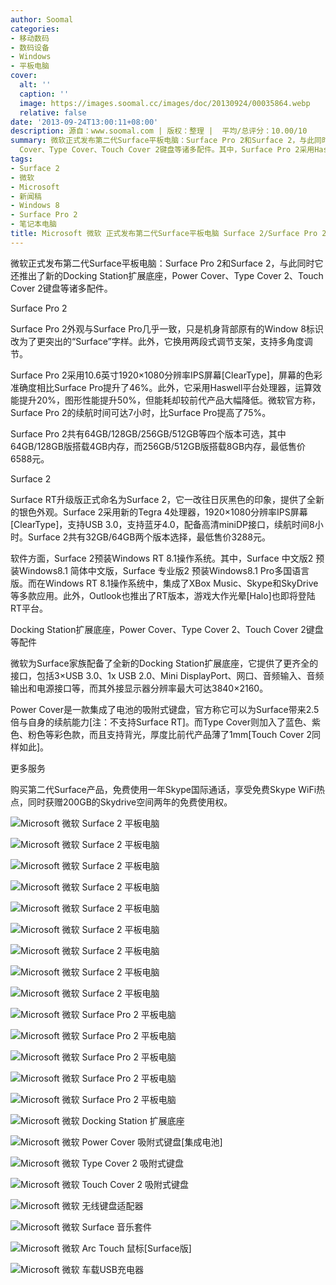 ```yaml
---
author: Soomal
categories:
- 移动数码
- 数码设备
- Windows
- 平板电脑
cover:
  alt: ''
  caption: ''
  image: https://images.soomal.cc/images/doc/20130924/00035864.webp
  relative: false
date: '2013-09-24T13:00:11+08:00'
description: 源自：www.soomal.com | 版权：整理 |  平均/总评分：10.00/10
summary: 微软正式发布第二代Surface平板电脑：Surface Pro 2和Surface 2，与此同时它还推出了新的Docking Station扩展底座，Power
  Cover、Type Cover、Touch Cover 2键盘等诸多配件。其中，Surface Pro 2采用Haswell平台处理器，运算效能提升20%，图形性能提升50%，但能耗却较前代产品大幅降低。
tags:
- Surface 2
- 微软
- Microsoft
- 新闻稿
- Windows 8
- Surface Pro 2
- 笔记本电脑
title: Microsoft 微软 正式发布第二代Surface平板电脑 Surface 2/Surface Pro 2
---
```


微软正式发布第二代Surface平板电脑：Surface Pro 2和Surface 2，与此同时它还推出了新的Docking Station扩展底座，Power Cover、Type Cover 2、Touch Cover 2键盘等诸多配件。



Surface Pro 2



Surface Pro 2外观与Surface Pro几乎一致，只是机身背部原有的Window 8标识改为了更突出的“Surface”字样。此外，它换用两段式调节支架，支持多角度调节。



Surface Pro 2采用10.6英寸1920×1080分辨率IPS屏幕[ClearType]，屏幕的色彩准确度相比Surface Pro提升了46%。此外，它采用Haswell平台处理器，运算效能提升20%，图形性能提升50%，但能耗却较前代产品大幅降低。微软官方称，Surface Pro 2的续航时间可达7小时，比Surface Pro提高了75%。



Surface Pro 2共有64GB/128GB/256GB/512GB等四个版本可选，其中64GB/128GB版搭载4GB内存，而256GB/512GB版搭载8GB内存，最低售价6588元。



Surface 2



Surface RT升级版正式命名为Surface 2，它一改往日灰黑色的印象，提供了全新的银色外观。Surface 2采用新的Tegra 4处理器，1920×1080分辨率IPS屏幕[ClearType]，支持USB 3.0，支持蓝牙4.0，配备高清miniDP接口，续航时间8小时。Surface 2共有32GB/64GB两个版本选择，最低售价3288元。



软件方面，Surface 2预装Windows RT 8.1操作系统。其中，Surface 中文版2 预装Windows8.1 简体中文版，Surface 专业版2 预装Windows8.1 Pro多国语言版。而在Windows RT 8.1操作系统中，集成了XBox Music、Skype和SkyDrive等多款应用。此外，Outlook也推出了RT版本，游戏大作光晕[Halo]也即将登陆RT平台。



Docking Station扩展底座，Power Cover、Type Cover 2、Touch Cover 2键盘等配件



微软为Surface家族配备了全新的Docking Station扩展底座，它提供了更齐全的接口，包括3×USB 3.0、1x USB 2.0、Mini DisplayPort、网口、音频输入、音频输出和电源接口等，而其外接显示器分辨率最大可达3840×2160。



Power Cover是一款集成了电池的吸附式键盘，官方称它可以为Surface带来2.5倍与自身的续航能力[注：不支持Surface RT]。而Type Cover则加入了蓝色、紫色、粉色等彩色款，而且支持背光，厚度比前代产品薄了1mm[Touch Cover 2同样如此]。



更多服务



购买第二代Surface产品，免费使用一年Skype国际通话，享受免费Skype WiFi热点，同时获赠200GB的Skydrive空间两年的免费使用权。



![Microsoft 微软 Surface 2 平板电脑](https://images.soomal.cc/images/doc/20130924/00035849.webp)



![Microsoft 微软 Surface 2 平板电脑](https://images.soomal.cc/images/doc/20130924/00035850.webp)



![Microsoft 微软 Surface 2 平板电脑](https://images.soomal.cc/images/doc/20130924/00035851.webp)



![Microsoft 微软 Surface 2 平板电脑](https://images.soomal.cc/images/doc/20130924/00035852.webp)



![Microsoft 微软 Surface 2 平板电脑](https://images.soomal.cc/images/doc/20130924/00035853.webp)



![Microsoft 微软 Surface 2 平板电脑](https://images.soomal.cc/images/doc/20130924/00035854.webp)



![Microsoft 微软 Surface 2 平板电脑](https://images.soomal.cc/images/doc/20130924/00035855.webp)



![Microsoft 微软 Surface 2 平板电脑](https://images.soomal.cc/images/doc/20130924/00035856.webp)



![Microsoft 微软 Surface 2 平板电脑](https://images.soomal.cc/images/doc/20130924/00035857.webp)



![Microsoft 微软 Surface Pro 2 平板电脑](https://images.soomal.cc/images/doc/20130924/00035858.webp)



![Microsoft 微软 Surface Pro 2 平板电脑](https://images.soomal.cc/images/doc/20130924/00035859.webp)



![Microsoft 微软 Surface Pro 2 平板电脑](https://images.soomal.cc/images/doc/20130924/00035860.webp)



![Microsoft 微软 Surface Pro 2 平板电脑](https://images.soomal.cc/images/doc/20130924/00035861.webp)



![Microsoft 微软 Surface Pro 2 平板电脑](https://images.soomal.cc/images/doc/20130924/00035862.webp)



![Microsoft 微软 Docking Station 扩展底座](https://images.soomal.cc/images/doc/20130924/00035866.webp)



![Microsoft 微软 Power Cover 吸附式键盘[集成电池]](https://images.soomal.cc/images/doc/20130924/00035867.webp)



![Microsoft 微软 Type Cover 2 吸附式键盘](https://images.soomal.cc/images/doc/20130924/00035868.webp)



![Microsoft 微软 Touch Cover 2 吸附式键盘](https://images.soomal.cc/images/doc/20130924/00035869.webp)



![Microsoft 微软 无线键盘适配器](https://images.soomal.cc/images/doc/20130924/00035870.webp)



![Microsoft 微软 Surface 音乐套件](https://images.soomal.cc/images/doc/20130924/00035871.webp)



![Microsoft 微软 Arc Touch 鼠标[Surface版]](https://images.soomal.cc/images/doc/20130924/00035872.webp)



![Microsoft 微软 车载USB充电器](https://images.soomal.cc/images/doc/20130924/00035873.webp)